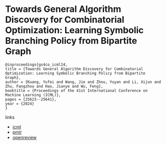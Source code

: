 # Towards General Algorithm Discovery for Combinatorial Optimization: Learning Symbolic Branching Policy from Bipartite Graph

```
@inproceedings{gs4co_icml24,
title = {Towards General Algorithm Discovery for Combinatorial Optimization: Learning Symbolic Branching Policy from Bipartite Graph},
author = {Kuang, Yufei and Wang, Jie and Zhou, Yuyan and Li, Xijun and Zhu, Fangzhou and Hao, Jianye and Wu, Feng},
booktitle = {Proceedings of the 41st International Conference on Machine Learning (ICML)},
pages = {25623--25641},
year = {2024}
}
```

links
- [icml](https://icml.cc/Conferences/2024/Schedule?showEvent=33946)
- [pmlr](https://proceedings.mlr.press/v235/kuang24a.html)
- [openreview](https://openreview.net/forum?id=ULleq1Dtaw)

